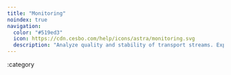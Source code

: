 ```yaml
---
title: "Monitoring"
noindex: true
navigation:
  color: "#519ed3"
  icon: https://cdn.cesbo.com/help/icons/astra/monitoring.svg
  description: "Analyze quality and stability of transport streams. Export statistics and events to external systems like Zabbix or Grafana"
---
```


:category
